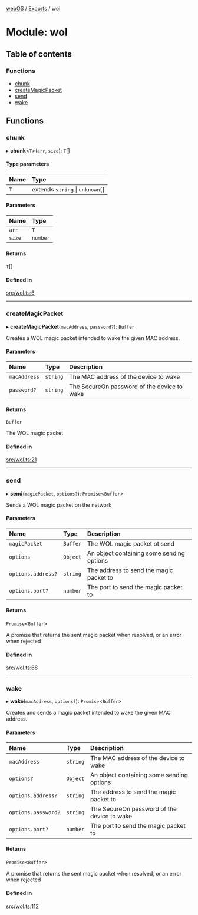 [webOS](../README.md) / [Exports](../modules.md) / wol

# Module: wol

## Table of contents

### Functions

- [chunk](wol.md#chunk)
- [createMagicPacket](wol.md#createmagicpacket)
- [send](wol.md#send)
- [wake](wol.md#wake)

## Functions

### chunk

▸ **chunk**<`T`\>(`arr`, `size`): `T`[]

#### Type parameters

| Name | Type |
| :------ | :------ |
| `T` | extends `string` \| `unknown`[] |

#### Parameters

| Name | Type |
| :------ | :------ |
| `arr` | `T` |
| `size` | `number` |

#### Returns

`T`[]

#### Defined in

[src/wol.ts:6](https://github.com/Dabolus/webos-tv/blob/db77d18/src/wol.ts#L6)

___

### createMagicPacket

▸ **createMagicPacket**(`macAddress`, `password?`): `Buffer`

Creates a WOL magic packet intended to wake the given MAC address.

#### Parameters

| Name | Type | Description |
| :------ | :------ | :------ |
| `macAddress` | `string` | The MAC address of the device to wake |
| `password?` | `string` | The SecureOn password of the device to wake |

#### Returns

`Buffer`

The WOL magic packet

#### Defined in

[src/wol.ts:21](https://github.com/Dabolus/webos-tv/blob/db77d18/src/wol.ts#L21)

___

### send

▸ **send**(`magicPacket`, `options?`): `Promise`<`Buffer`\>

Sends a WOL magic packet on the network

#### Parameters

| Name | Type | Description |
| :------ | :------ | :------ |
| `magicPacket` | `Buffer` | The WOL magic packet ot send |
| `options` | `Object` | An object containing some sending options |
| `options.address?` | `string` | The address to send the magic packet to |
| `options.port?` | `number` | The port to send the magic packet to |

#### Returns

`Promise`<`Buffer`\>

A promise that returns the sent magic packet when resolved, or an error when rejected

#### Defined in

[src/wol.ts:68](https://github.com/Dabolus/webos-tv/blob/db77d18/src/wol.ts#L68)

___

### wake

▸ **wake**(`macAddress`, `options?`): `Promise`<`Buffer`\>

Creates and sends a magic packet intended to wake the given MAC address.

#### Parameters

| Name | Type | Description |
| :------ | :------ | :------ |
| `macAddress` | `string` | The MAC address of the device to wake |
| `options?` | `Object` | An object containing some sending options |
| `options.address?` | `string` | The address to send the magic packet to |
| `options.password?` | `string` | The SecureOn password of the device to wake |
| `options.port?` | `number` | The port to send the magic packet to |

#### Returns

`Promise`<`Buffer`\>

A promise that returns the sent magic packet when resolved, or an error when rejected

#### Defined in

[src/wol.ts:112](https://github.com/Dabolus/webos-tv/blob/db77d18/src/wol.ts#L112)
